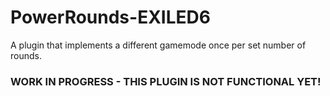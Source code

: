 # PowerRounds-EXILED6
A plugin that implements a different gamemode once per set number of rounds.

### **WORK IN PROGRESS - THIS PLUGIN IS NOT FUNCTIONAL YET!**
